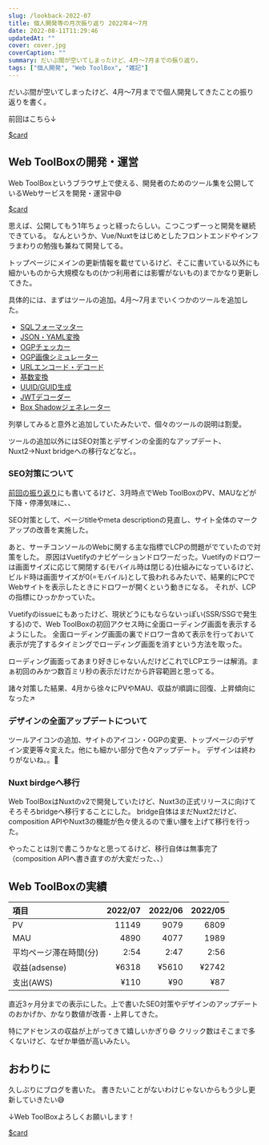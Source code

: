 ```yaml
---
slug: /lookback-2022-07
title: 個人開発等の月次振り返り 2022年4～7月
date: 2022-08-11T11:29:46
updatedAt: ""
cover: cover.jpg
coverCaption: ""
summary: だいぶ間が空いてしまったけど、4月～7月までの振り返り。
tags: ["個人開発", "Web ToolBox", "雑記"]
---
```


だいぶ間が空いてしまったけど、4月～7月までで個人開発してきたことの振り返りを書く。

前回はこちら↓

[$card](https://knote.dev/post/2022-04-04/lookback-2022-03/)

## Web ToolBoxの開発・運営

Web ToolBoxというブラウザ上で使える、開発者のためのツール集を公開しているWebサービスを開発・運営中😄

[$card](https://web-toolbox.dev)

思えば、公開してもう1年ちょっと経ったらしい。こつこつずーっと開発を継続できている。
なんというか、Vue/Nuxtをはじめとしたフロントエンドやインフラまわりの勉強も兼ねて開発してる。

トップページにメインの更新情報を載せているけど、そこに書いている以外にも細かいものから大規模なもの(かつ利用者には影響がないもの)までかなり更新してきた。

具体的には、まずはツールの追加。4月～7月までいくつかのツールを追加した。

- [SQLフォーマッター](https://web-toolbox.dev/tools/sql-formatter)
- [JSON・YAML変換](https://web-toolbox.dev/tools/json-yaml-converter)
- [OGPチェッカー](https://web-toolbox.dev/tools/ogp-checker)
- [OGP画像シミュレーター](https://web-toolbox.dev/tools/ogp-image-simulator)
- [URLエンコード・デコード](https://web-toolbox.dev/tools/url-encode-decode)
- [基数変換](https://web-toolbox.dev/tools/number-base-converter)
- [UUID/GUID生成](https://web-toolbox.dev/tools/uuid-generator)
- [JWTデコーダー](https://web-toolbox.dev/tools/jwt-decoder)
- [Box Shadowジェネレーター](https://web-toolbox.dev/tools/box-shadow-generator)

列挙してみると意外と追加していたみたいで、個々のツールの説明は割愛。

ツールの追加以外にはSEO対策とデザインの全面的なアップデート、Nuxt2→Nuxt bridgeへの移行などなど。。

### SEO対策について

[前回の振り返り](https://knote.dev/post/2022-04-04/lookback-2022-03/)にも書いてるけど、3月時点でWeb ToolBoxのPV、MAUなどが下降・停滞気味に、、

SEO対策として、ページtitleやmeta descriptionの見直し、サイト全体のマークアップの改善を実施した。

あと、サーチコンソールのWebに関する主な指標でLCPの問題がでていたので対策をした。
原因はVuetifyのナビゲーションドロワーだった。Vuetifyのドロワーは画面サイズに応じて開閉する(モバイル時は閉じる)仕組みになっているけど、ビルド時は画面サイズが0(=モバイル)として扱われるみたいで、結果的にPCでWebサイトを表示したときにドロワーが開くという動きになる。
それが、LCPの指標にひっかかっていた。

Vuetifyのissueにもあったけど、現状どうにもならないっぽい(SSR/SSGで発生する)ので、Web ToolBoxの初回アクセス時に全面ローディング画面を表示するようにした。
全面ローディング画面の裏でドロワー含めて表示を行っておいて表示が完了するタイミングでローディング画面を消すという方法を取った。

ローディング画面ってあまり好きじゃないんだけどこれでLCPエラーは解消。まぁ初回のみかつ数百ミリ秒の表示だけだから許容範囲と思ってる。

諸々対策した結果、4月から徐々にPVやMAU、収益が順調に回復、上昇傾向になった↗

### デザインの全面アップデートについて

ツールアイコンの追加、サイトのアイコン・OGPの変更、トップページのデザイン変更等々変えた。他にも細かい部分で色々アップデート。
デザインは終わりがないね。。🤔

### Nuxt birdgeへ移行

Web ToolBoxはNuxtのv2で開発していたけど、Nuxt3の正式リリースに向けてそろそろbridgeへ移行することにした。
bridge自体はまだNuxt2だけど、composition APIやNuxt3の機能が色々使えるので重い腰を上げて移行を行った。

やったことは別で書こうかなと思ってるけど、移行自体は無事完了（composition APIへ書き直すのが大変だった、、）

## Web ToolBoxの実績

| 項目                   |   2022/07 |   2022/06 |  2022/05 |
| :--------------------- | ----: | ----: | ---: |
| PV                     |  11149 |  9079 | 6809 |
| MAU                    |  4890 |  4077 | 1989 |
| 平均ページ滞在時間(分) |  2:54 |  2:47 | 2:56 |
| 収益(adsense)          | ¥6318 | ¥5610 | ¥2742 |
| 支出(AWS)              | ¥110 | ¥90 | ¥87 |

直近3ヶ月分までの表示にした。上で書いたSEO対策やデザインのアップデートのおかげか、かなり数値が改善・上昇してきた。

特にアドセンスの収益が上がってきて嬉しいかぎり😄
クリック数はそこまで多くないけど、なぜか単価が高いみたい。

## おわりに

久しぶりにブログを書いた。
書きたいことがないわけじゃないからもう少し更新していきたい😅

↓Web ToolBoxよろしくお願いします！

[$card](https://web-toolbox.dev)